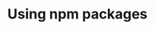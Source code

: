 # Using npm packages

<!--Help Wanted--> 
<!--should cover ember-auto-import, importing from node modules, etc--> 